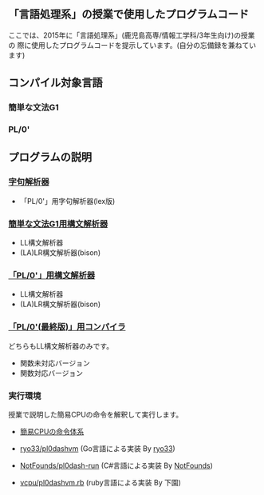 ## 「言語処理系」の授業で使用したプログラムコード
ここでは、2015年に「言語処理系」(鹿児島高専/情報工学科/3年生向け)の授業の
際に使用したプログラムコードを提示しています。(自分の忘備録を兼ねています)

## コンパイル対象言語
### 簡単な文法G1
### PL/0'

## プログラムの説明

### [字句解析器](lexer)
* 「PL/0'」用字句解析器(lex版)

### [簡単な文法G1用構文解析器](exp-parser)
*  LL構文解析器
*   (LA)LR構文解析器(bison)

### [「PL/0'」用構文解析器](pl0-parser)
*  LL構文解析器
*  (LA)LR構文解析器(bison)

### [「PL/0'(最終版)」用コンパイラ](pl0-last-compiler)
どちらもLL構文解析器のみです。
*  関数未対応バージョン
*  関数対応バージョン

### 実行環境
授業で説明した簡易CPUの命令を解釈して実行します。

- [簡易CPUの命令体系](vcpu/instruction-set.md)

- [ryo33/pl0dashvm](https://github.com/ryo33/pl0dashvm) (Go言語による実装 By [ryo33](https://github.com/ryo33/))
- [NotFounds/pl0dash-run](https://github.com/NotFounds/pl0dash-run)
 (C#言語による実装 By [NotFounds](https://github.com/NotFounds/))
- [vcpu/pl0dashvm.rb](vcpu/pl0dashvm.rb)
 (ruby言語による実装 By 下園)
